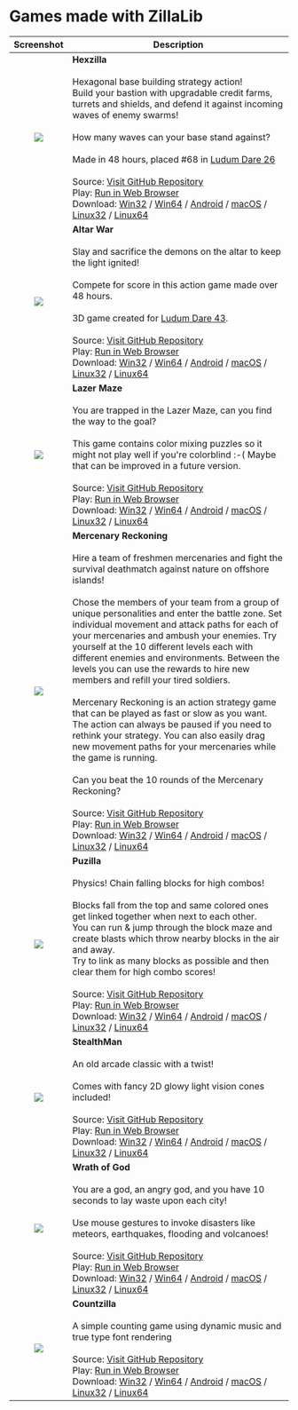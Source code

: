 # Games made with ZillaLib

Screenshot | Description
:---:|---
[<img src="https://zillalib.github.io/games/Hexzilla_Thumb.png">](https://zillalib.github.io/games/Hexzilla_Full.png)|**Hexzilla**<br><br>Hexagonal base building strategy action!<br>Build your bastion with upgradable credit farms, turrets and shields, and defend it against incoming waves of enemy swarms!<br><br>How many waves can your base stand against?<br><br>Made in 48 hours, placed #68 in <a href="http://ludumdare.com/compo/ludum-dare-26/?action=preview&uid=20775">Ludum Dare 26</a><br><br>Source: [Visit GitHub Repository](https://github.com/schellingb/Hexzilla)<br>Play: [Run in Web Browser](https://zillalib.github.io/games/?Hexzilla)<br>Download: [Win32](https://github.com/ZillaLib/zillalib.github.io/releases/download/games/Hexzilla_Win32.zip) / [Win64](https://github.com/ZillaLib/zillalib.github.io/releases/download/games/Hexzilla_Win64.zip) / [Android](https://github.com/ZillaLib/zillalib.github.io/releases/download/games/Hexzilla.apk) / [macOS](https://github.com/ZillaLib/zillalib.github.io/releases/download/games/Hexzilla_osx.zip) / [Linux32](https://github.com/ZillaLib/zillalib.github.io/releases/download/games/Hexzilla_linux_x86_32.zip) / [Linux64](https://github.com/ZillaLib/zillalib.github.io/releases/download/games/Hexzilla_linux_x86_64.zip)
[<img src="https://zillalib.github.io/games/AltarWar_Thumb.png">](https://zillalib.github.io/games/AltarWar_Full.png)|**Altar War**<br><br>Slay and sacrifice the demons on the altar to keep the light ignited!<br><br>Compete for score in this action game made over 48 hours.<br><br>3D game created for <a href="https://ldjam.com/events/ludum-dare/43/$132097">Ludum Dare 43</a>.<br><br>Source: [Visit GitHub Repository](https://github.com/schellingb/AltarWar)<br>Play: [Run in Web Browser](https://zillalib.github.io/games/?AltarWar)<br>Download: [Win32](https://github.com/ZillaLib/zillalib.github.io/releases/download/games/AltarWar_Win32.zip) / [Win64](https://github.com/ZillaLib/zillalib.github.io/releases/download/games/AltarWar_Win64.zip) / [Android](https://github.com/ZillaLib/zillalib.github.io/releases/download/games/AltarWar.apk) / [macOS](https://github.com/ZillaLib/zillalib.github.io/releases/download/games/AltarWar_osx.zip) / [Linux32](https://github.com/ZillaLib/zillalib.github.io/releases/download/games/AltarWar_linux_x86_32.zip) / [Linux64](https://github.com/ZillaLib/zillalib.github.io/releases/download/games/AltarWar_linux_x86_64.zip)
[<img src="https://zillalib.github.io/games/LazerMaze_Thumb.png">](https://zillalib.github.io/games/LazerMaze_Full.png)|**Lazer Maze**<br><br>You are trapped in the Lazer Maze, can you find the way to the goal?<br><br>This game contains color mixing puzzles so it might not play well if you're colorblind :-( Maybe that can be improved in a future version.<br><br>Source: [Visit GitHub Repository](https://github.com/schellingb/LazerMaze)<br>Play: [Run in Web Browser](https://zillalib.github.io/games/?LazerMaze)<br>Download: [Win32](https://github.com/ZillaLib/zillalib.github.io/releases/download/games/LazerMaze_Win32.zip) / [Win64](https://github.com/ZillaLib/zillalib.github.io/releases/download/games/LazerMaze_Win64.zip) / [Android](https://github.com/ZillaLib/zillalib.github.io/releases/download/games/LazerMaze.apk) / [macOS](https://github.com/ZillaLib/zillalib.github.io/releases/download/games/LazerMaze_osx.zip) / [Linux32](https://github.com/ZillaLib/zillalib.github.io/releases/download/games/LazerMaze_linux_x86_32.zip) / [Linux64](https://github.com/ZillaLib/zillalib.github.io/releases/download/games/LazerMaze_linux_x86_64.zip)
[<img src="https://zillalib.github.io/games/MercReckoning_Thumb.png">](https://zillalib.github.io/games/MercReckoning_Full.png)|**Mercenary Reckoning**<br><br>Hire a team of freshmen mercenaries and fight the survival deathmatch against nature on offshore islands!<br><br>Chose the members of your team from a group of unique personalities and enter the battle zone. Set individual movement and attack paths for each of your mercenaries and ambush your enemies. Try yourself at the 10 different levels each with different enemies and environments. Between the levels you can use the rewards to hire new members and refill your tired soldiers.<br><br>Mercenary Reckoning is an action strategy game that can be played as fast or slow as you want. The action can always be paused if you need to rethink your strategy. You can also easily drag new movement paths for your mercenaries while the game is running.<br><br>Can you beat the 10 rounds of the Mercenary Reckoning?<br><br>Source: [Visit GitHub Repository](https://github.com/schellingb/MercReckoning)<br>Play: [Run in Web Browser](https://zillalib.github.io/games/?MercReckoning)<br>Download: [Win32](https://github.com/ZillaLib/zillalib.github.io/releases/download/games/MercReckoning_Win32.zip) / [Win64](https://github.com/ZillaLib/zillalib.github.io/releases/download/games/MercReckoning_Win64.zip) / [Android](https://github.com/ZillaLib/zillalib.github.io/releases/download/games/MercReckoning.apk) / [macOS](https://github.com/ZillaLib/zillalib.github.io/releases/download/games/MercReckoning_osx.zip) / [Linux32](https://github.com/ZillaLib/zillalib.github.io/releases/download/games/MercReckoning_linux_x86_32.zip) / [Linux64](https://github.com/ZillaLib/zillalib.github.io/releases/download/games/MercReckoning_linux_x86_64.zip)
[<img src="https://zillalib.github.io/games/Puzilla_Thumb.png">](https://zillalib.github.io/games/Puzilla_Full.png)|**Puzilla**<br><br>Physics! Chain falling blocks for high combos!<br><br>Blocks fall from the top and same colored ones get linked together when next to each other.<br>You can run & jump through the block maze and create blasts which throw nearby blocks in the air and away.<br>Try to link as many blocks as possible and then clear them for high combo scores!<br><br>Source: [Visit GitHub Repository](https://github.com/schellingb/Puzilla)<br>Play: [Run in Web Browser](https://zillalib.github.io/games/?Puzilla)<br>Download: [Win32](https://github.com/ZillaLib/zillalib.github.io/releases/download/games/Puzilla_Win32.zip) / [Win64](https://github.com/ZillaLib/zillalib.github.io/releases/download/games/Puzilla_Win64.zip) / [Android](https://github.com/ZillaLib/zillalib.github.io/releases/download/games/Puzilla.apk) / [macOS](https://github.com/ZillaLib/zillalib.github.io/releases/download/games/Puzilla_osx.zip) / [Linux32](https://github.com/ZillaLib/zillalib.github.io/releases/download/games/Puzilla_linux_x86_32.zip) / [Linux64](https://github.com/ZillaLib/zillalib.github.io/releases/download/games/Puzilla_linux_x86_64.zip)
[<img src="https://zillalib.github.io/games/StealthMan_Thumb.png">](https://zillalib.github.io/games/StealthMan_Full.png)|**StealthMan**<br><br>An old arcade classic with a twist!<br><br>Comes with fancy 2D glowy light vision cones included!<br><br>Source: [Visit GitHub Repository](https://github.com/schellingb/StealthMan)<br>Play: [Run in Web Browser](https://zillalib.github.io/games/?StealthMan)<br>Download: [Win32](https://github.com/ZillaLib/zillalib.github.io/releases/download/games/StealthMan_Win32.zip) / [Win64](https://github.com/ZillaLib/zillalib.github.io/releases/download/games/StealthMan_Win64.zip) / [Android](https://github.com/ZillaLib/zillalib.github.io/releases/download/games/StealthMan.apk) / [macOS](https://github.com/ZillaLib/zillalib.github.io/releases/download/games/StealthMan_osx.zip) / [Linux32](https://github.com/ZillaLib/zillalib.github.io/releases/download/games/StealthMan_linux_x86_32.zip) / [Linux64](https://github.com/ZillaLib/zillalib.github.io/releases/download/games/StealthMan_linux_x86_64.zip)
[<img src="https://zillalib.github.io/games/WrathOfGod_Thumb.png">](https://zillalib.github.io/games/WrathOfGod_Full.png)|**Wrath of God**<br><br>You are a god, an angry god, and you have 10 seconds to lay waste upon each city!<br><br>Use mouse gestures to invoke disasters like meteors, earthquakes, flooding and volcanoes!<br><br>Source: [Visit GitHub Repository](https://github.com/schellingb/WrathOfGod)<br>Play: [Run in Web Browser](https://zillalib.github.io/games/?WrathOfGod)<br>Download: [Win32](https://github.com/ZillaLib/zillalib.github.io/releases/download/games/WrathOfGod_Win32.zip) / [Win64](https://github.com/ZillaLib/zillalib.github.io/releases/download/games/WrathOfGod_Win64.zip) / [Android](https://github.com/ZillaLib/zillalib.github.io/releases/download/games/WrathOfGod.apk) / [macOS](https://github.com/ZillaLib/zillalib.github.io/releases/download/games/WrathOfGod_osx.zip) / [Linux32](https://github.com/ZillaLib/zillalib.github.io/releases/download/games/WrathOfGod_linux_x86_32.zip) / [Linux64](https://github.com/ZillaLib/zillalib.github.io/releases/download/games/WrathOfGod_linux_x86_64.zip)
[<img src="https://zillalib.github.io/games/Countzilla_Thumb.png">](https://zillalib.github.io/games/Countzilla_Full.png)|**Countzilla**<br><br>A simple counting game using dynamic music and true type font rendering<br><br>Source: [Visit GitHub Repository](https://github.com/schellingb/Countzilla)<br>Play: [Run in Web Browser](https://zillalib.github.io/games/?Countzilla)<br>Download: [Win32](https://github.com/ZillaLib/zillalib.github.io/releases/download/games/Countzilla_Win32.zip) / [Win64](https://github.com/ZillaLib/zillalib.github.io/releases/download/games/Countzilla_Win64.zip) / [Android](https://github.com/ZillaLib/zillalib.github.io/releases/download/games/Countzilla.apk) / [macOS](https://github.com/ZillaLib/zillalib.github.io/releases/download/games/Countzilla_osx.zip) / [Linux32](https://github.com/ZillaLib/zillalib.github.io/releases/download/games/Countzilla_linux_x86_32.zip) / [Linux64](https://github.com/ZillaLib/zillalib.github.io/releases/download/games/Countzilla_linux_x86_64.zip)
